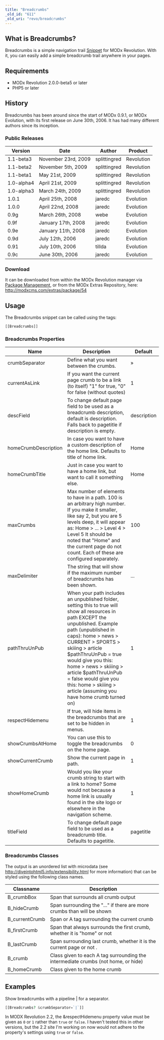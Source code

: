 ```yaml
---
title: "Breadcrumbs"
_old_id: "611"
_old_uri: "revo/breadcrumbs"
---
```


## What is Breadcrumbs?

Breadcrumbs is a simple navigation trail [Snippet](developing-in-modx/basic-development/snippets "Snippets") for MODx Revolution. With it, you can easily add a simple breadcrumb trail anywhere in your pages.

## Requirements

- MODx Revolution 2.0.0-beta5 or later
- PHP5 or later

## History

Breadcrumbs has been around since the start of MODx 0.9.1, or MODx Evolution, with its first release on June 30th, 2006. It has had many different authors since its inception.

### Public Releases

| Version    | Date                | Author       | Product    |
| ---------- | ------------------- | ------------ | ---------- |
| 1.1-beta3  | November 23rd, 2009 | splittingred | Revolution |
| 1.1-beta2  | November 5th, 2009  | splittingred | Revolution |
| 1.1-beta1  | May 21st, 2009      | splittingred | Revolution |
| 1.0-alpha4 | April 21st, 2009    | splittingred | Revolution |
| 1.0-alpha3 | March 24th, 2009    | splittingred | Revolution |
| 1.0.1      | April 25th, 2008    | jaredc       | Evolution  |
| 1.0.0      | April 22nd, 2008    | jaredc       | Evolution  |
| 0.9g       | March 26th, 2008    | webe         | Evolution  |
| 0.9f       | January 17th, 2008  | jaredc       | Evolution  |
| 0.9e       | January 11th, 2008  | jaredc       | Evolution  |
| 0.9d       | July 12th, 2006     | jaredc       | Evolution  |
| 0.91       | July 10th, 2006     | tillda       | Evolution  |
| 0.9c       | June 30th, 2006     | jaredc       | Evolution  |

### Download

It can be downloaded from within the MODx Revolution manager via [Package Management](developing-in-modx/advanced-development/package-management "Package Management"), or from the MODx Extras Repository, here: <http://modxcms.com/extras/package/54>

## Usage

The Breadcrumbs snippet can be called using the tags:

``` php
[[Breadcrumbs]]
```

### Breadcrumbs Properties

| Name                 | Description                                                                                                                                                                                                                                                                                                                                                                                                 | Default     |
| -------------------- | ----------------------------------------------------------------------------------------------------------------------------------------------------------------------------------------------------------------------------------------------------------------------------------------------------------------------------------------------------------------------------------------------------------- | ----------- |
| crumbSeparator       | Define what you want between the crumbs.                                                                                                                                                                                                                                                                                                                                                                    | »           |
| currentAsLink        | If you want the current page crumb to be a link (to itself) "1" for true, "0" for false (without quotes)                                                                                                                                                                                                                                                                                                    | 1           |
| descField            | To change default page field to be used as a breadcrumb description, default is description. Falls back to pagetitle if description is empty.                                                                                                                                                                                                                                                               | description |
| homeCrumbDescription | In case you want to have a custom description of the home link. Defaults to title of home link.                                                                                                                                                                                                                                                                                                             | Home        |
| homeCrumbTitle       | Just in case you want to have a home link, but want to call it something else.                                                                                                                                                                                                                                                                                                                              | Home        |
| maxCrumbs            | Max number of elements to have in a path. 100 is an arbitrary high number. If you make it smaller, like say 2, but you are 5 levels deep, it will appear as: Home > ... > Level 4 > Level 5 It should be noted that "Home" and the current page do not count. Each of these are configured separately.                                                                                                      | 100         |
| maxDelimiter         | The string that will show if the maximum number of breadcrumbs has been shown.                                                                                                                                                                                                                                                                                                                              | ...         |
| pathThruUnPub        | When your path includes an unpublished folder, setting this to true will show all resources in path EXCEPT the unpublished. Example path (unpublished in caps): home > news > CURRENT > SPORTS > skiiing > article $pathThruUnPub = true would give you this: home > news > skiiing > article $pathThruUnPub = false would give you this: home > skiiing > article (assuming you have home crumb turned on) | 1           |
| respectHidemenu      | If true, will hide items in the breadcrumbs that are set to be hidden in menus.                                                                                                                                                                                                                                                                                                                             | 1           |
| showCrumbsAtHome     | You can use this to toggle the breadcrumbs on the home page.                                                                                                                                                                                                                                                                                                                                                | 0           |
| showCurrentCrumb     | Show the current page in path.                                                                                                                                                                                                                                                                                                                                                                              | 1           |
| showHomeCrumb        | Would you like your crumb string to start with a link to home? Some would not because a home link is usually found in the site logo or elsewhere in the navigation scheme.                                                                                                                                                                                                                                  | 1           |
| titleField           | To change default page field to be used as a breadcrumb title. Defaults to pagetitle.                                                                                                                                                                                                                                                                                                                       | pagetitle   |

### Breadcrumbs Classes

The output is an unordered list with microdata (see <http://diveintohtml5.info/extensibility.html> for more information) that can be styled using the following class names.

| Classname       | Description                                                                       |
| --------------- | --------------------------------------------------------------------------------- |
| B\_crumbBox     | Span that surrounds all crumb output                                              |
| B\_hideCrumb    | Span surrounding the "..." if there are more crumbs than will be shown            |
| B\_currentCrumb | Span or A tag surrounding the current crumb                                       |
| B\_firstCrumb   | Span that always surrounds the first crumb, whether it is "home" or not           |
| B\_lastCrumb    | Span surrounding last crumb, whether it is the current page or not .              |
| B\_crumb        | Class given to each A tag surrounding the intermediate crumbs (not home, or hide) |
| B\_homeCrumb    | Class given to the home crumb                                                     |

## Examples

Show breadcrumbs with a pipeline | for a separator.

``` php
[[Breadcrumbs? &crumbSeparator=`|`]]
```

In MODX Revolution 2.2, the &respectHidemenu property value must be given as `0` or `1` rather than `true` or `false`. I haven't tested this in other versions, but the 2.2 site I'm working on now would not adhere to the property's settings using `true` or `false`.
